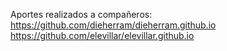 Aportes realizados a compañeros:<br>
https://github.com/dieherram/dieherram.github.io<br>
https://github.com/elevillar/elevillar.github.io<br>
